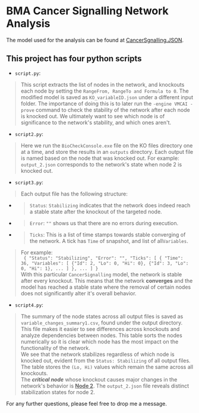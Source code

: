 # BMA Cancer Signalling Network Analysis

The model used for the analysis can be found at [CancerSgnalling.JSON](https://biomodelanalyzer.org/preloaded/CancerSignalling.json).

## This project has four python scripts
- ```script.py```:
> This script extracts the list of nodes in the network, and knockouts each node by setting the ```RangeFrom, RangeTo and Formula to 0```. The modified model is saved as ```KO_variableID.json``` under a different input folder.
> The importance of doing this is to later run the ```-engine VMCAI -prove``` command to check the stability of the network after each node is knocked out. We ultimately want to see which node is of significance to the network's stability, and which ones aren't. 

- ```script2.py```:
> Here we run the ```BioCheckConsole.exe``` file on the KO files directory one at a time, and store the results in an ```outputs``` directory. Each output file is named based on the node that was knocked out.
> For example:
> ```output_2.json``` corresponds to the network's state when node 2 is knocked out.

- ```script3.py```:
> Each output file has the following structure:
 - > ```Status```: ```Stabilizing``` indicates that the network does indeed reach a stable state after the knockout of the targeted node. 
 - > ```Error```: ```""``` shows us that there are no errors during execution.
 - > ```Ticks```: This is a list of time stamps towards stable converging of the network. A tick has ```Time``` of snapshot, and list of all```Variables```.
>
> For example:\
> ``` { "Status": "Stabilizing", "Error": "", "Ticks": [ { "Time": 36, "Variables": [ {"Id": 2, "Lo": 0, "Hi": 0}, {"Id": 3, "Lo": 0, "Hi": 1}, ... ] }, ... ] }```\
> With this particular ```CancerSignalling``` model, the network is stable after every knockout. This means that the network **converges** and the model has reached a stable state where the removal of certain nodes does not significantly alter it's overall behavior.


- ```script4.py```:
> The summary of the node states across all output files is saved as ```variable_changes_summary1.csv```, found under the output directory. This file makes it easier to see differences across knockouts and analyze dependencies between nodes.
> This table sorts the nodes numerically so it is clear which node has the most impact on the functionality of the network.\
> We see that the network stabilizes regardless of which node is knocked out, evident from the ```Status: Stabilizing``` of all output files.\
> The table stores the ```(Lo, Hi)``` values which remain the same across all knockouts.\
> The **_critical node_** whose knockout causes major changes in the network's behavior is **<ins>Node 2</ins>**. The ```output_2.json``` file reveals distinct stabilization states for node 2. 


For any further questions, please feel free to drop me a message.
  
